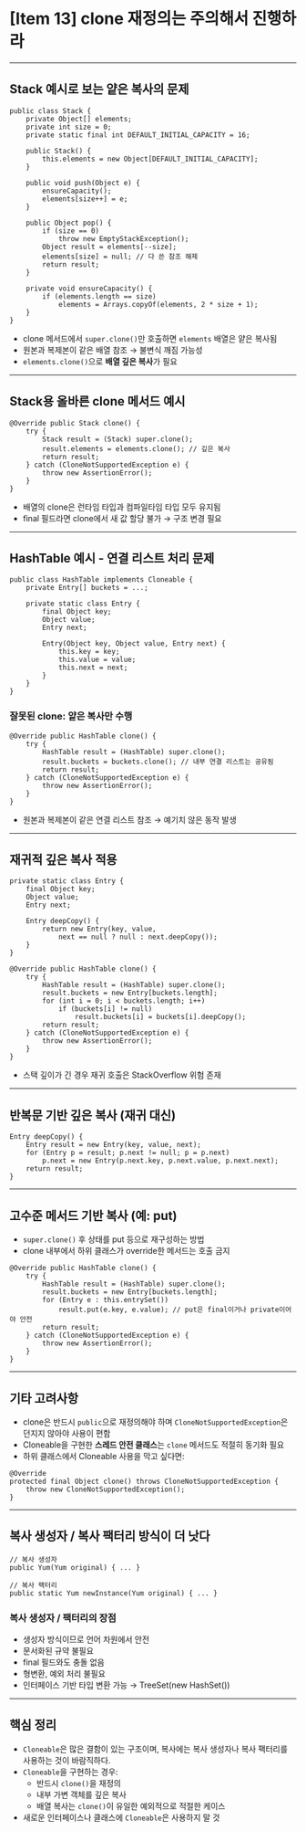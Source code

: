 # [Item 13] clone 재정의는 주의해서 진행하라

---

## Stack 예시로 보는 얕은 복사의 문제

```
public class Stack {
    private Object[] elements;
    private int size = 0;
    private static final int DEFAULT_INITIAL_CAPACITY = 16;

    public Stack() {
        this.elements = new Object[DEFAULT_INITIAL_CAPACITY];
    }

    public void push(Object e) {
        ensureCapacity();
        elements[size++] = e;
    }

    public Object pop() {
        if (size == 0)
            throw new EmptyStackException();
        Object result = elements[--size];
        elements[size] = null; // 다 쓴 참조 해제
        return result;
    }

    private void ensureCapacity() {
        if (elements.length == size)
            elements = Arrays.copyOf(elements, 2 * size + 1);
    }
}
```

- clone 메서드에서 `super.clone()`만 호출하면 `elements` 배열은 얕은 복사됨
- 원본과 복제본이 같은 배열 참조 → 불변식 깨짐 가능성
- `elements.clone()`으로 **배열 깊은 복사**가 필요

---

## Stack용 올바른 clone 메서드 예시

```
@Override public Stack clone() {
    try {
        Stack result = (Stack) super.clone();
        result.elements = elements.clone(); // 깊은 복사
        return result;
    } catch (CloneNotSupportedException e) {
        throw new AssertionError();
    }
}
```

- 배열의 clone은 런타임 타입과 컴파일타임 타입 모두 유지됨
- final 필드라면 clone에서 새 값 할당 불가 → 구조 변경 필요

---

## HashTable 예시 - 연결 리스트 처리 문제

```
public class HashTable implements Cloneable {
    private Entry[] buckets = ...;

    private static class Entry {
        final Object key;
        Object value;
        Entry next;

        Entry(Object key, Object value, Entry next) {
            this.key = key;
            this.value = value;
            this.next = next;
        }
    }
}
```

### 잘못된 clone: 얕은 복사만 수행

```
@Override public HashTable clone() {
    try {
        HashTable result = (HashTable) super.clone();
        result.buckets = buckets.clone(); // 내부 연결 리스트는 공유됨
        return result;
    } catch (CloneNotSupportedException e) {
        throw new AssertionError();
    }
}
```

- 원본과 복제본이 같은 연결 리스트 참조 → 예기치 않은 동작 발생

---

## 재귀적 깊은 복사 적용

```
private static class Entry {
    final Object key;
    Object value;
    Entry next;

    Entry deepCopy() {
        return new Entry(key, value,
            next == null ? null : next.deepCopy());
    }
}

@Override public HashTable clone() {
    try {
        HashTable result = (HashTable) super.clone();
        result.buckets = new Entry[buckets.length];
        for (int i = 0; i < buckets.length; i++)
            if (buckets[i] != null)
                result.buckets[i] = buckets[i].deepCopy();
        return result;
    } catch (CloneNotSupportedException e) {
        throw new AssertionError();
    }
}
```

- 스택 깊이가 긴 경우 재귀 호출은 StackOverflow 위험 존재

---

## 반복문 기반 깊은 복사 (재귀 대신)

```
Entry deepCopy() {
    Entry result = new Entry(key, value, next);
    for (Entry p = result; p.next != null; p = p.next)
        p.next = new Entry(p.next.key, p.next.value, p.next.next);
    return result;
}
```

---

## 고수준 메서드 기반 복사 (예: put)

- `super.clone()` 후 상태를 put 등으로 재구성하는 방법
- clone 내부에서 하위 클래스가 override한 메서드는 호출 금지

```
@Override public HashTable clone() {
    try {
        HashTable result = (HashTable) super.clone();
        result.buckets = new Entry[buckets.length];
        for (Entry e : this.entrySet())
            result.put(e.key, e.value); // put은 final이거나 private이어야 안전
        return result;
    } catch (CloneNotSupportedException e) {
        throw new AssertionError();
    }
}
```

---

## 기타 고려사항

- clone은 반드시 `public`으로 재정의해야 하며 `CloneNotSupportedException`은 던지지 않아야 사용이 편함
- Cloneable을 구현한 **스레드 안전 클래스**는 `clone` 메서드도 적절히 동기화 필요
- 하위 클래스에서 Cloneable 사용을 막고 싶다면:

```
@Override
protected final Object clone() throws CloneNotSupportedException {
    throw new CloneNotSupportedException();
}
```

---

## 복사 생성자 / 복사 팩터리 방식이 더 낫다

```
// 복사 생성자
public Yum(Yum original) { ... }

// 복사 팩터리
public static Yum newInstance(Yum original) { ... }
```

### 복사 생성자 / 팩터리의 장점

- 생성자 방식이므로 언어 차원에서 안전
- 문서화된 규약 불필요
- final 필드와도 충돌 없음
- 형변환, 예외 처리 불필요
- 인터페이스 기반 타입 변환 가능 → TreeSet(new HashSet())

---

## 핵심 정리

- `Cloneable`은 많은 결함이 있는 구조이며, 복사에는 복사 생성자나 복사 팩터리를 사용하는 것이 바람직하다.
- `Cloneable`을 구현하는 경우:
  - 반드시 `clone()`을 재정의
  - 내부 가변 객체를 깊은 복사
  - 배열 복사는 `clone()`이 유일한 예외적으로 적절한 케이스
- 새로운 인터페이스나 클래스에 `Cloneable`은 사용하지 말 것
